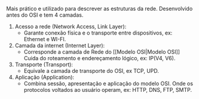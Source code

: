 Mais prático e utilizado para descrever as estruturas da rede. Desenvolvido antes do OSI e tem 4 camadas.

1. Acesso a rede (Network Access, Link Layer):
	- Garante conexão física e o transporte entre dispositivos, ex: Ethernet e WI-FI.
2. Camada da internet (Internet Layer):
	- Corresponde a camada de Rede do [[Modelo OSI|Modelo OSI]] Cuida do roteamento e endereçamento lógico, ex: IP(V4, V6).
3. Transporte (Transport):
	- Equivale a camada de transporte do OSI, ex TCP, UPD.
4. Aplicação (Application): 
	- Combina sessão, apresentação e aplicação do modelo OSI. Onde os protocolos voltados ao usuário operam, ex: HTTP, DNS, FTP, SMTP.